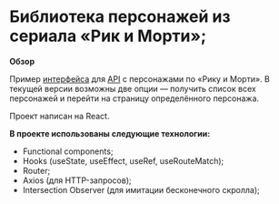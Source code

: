 # Библиотека персонажей из сериала «Рик и Морти»;

**Обзор**

Пример [интерфейса](https://partycoxx.github.io/rick-and-morty-library/) для [API](https://rickandmortyapi.com/) с персонажами по «Рику и Морти». В текущей версии возможны две опции — получить список всех персонажей и перейти на страницу определённого персонажа.  

Проект написан на React.

**В проекте использованы следующие технологии:**
- Functional components;
- Hooks (useState, useEffect, useRef, useRouteMatch);
- Router;
- Axios (для HTTP-запросов);
- Intersection Observer (для имитации бесконечного скролла); 


